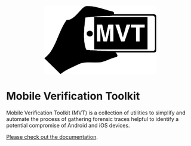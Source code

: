 <p align="center">
     <img src="./docs/mvt.png" width="300" />
</p>

# Mobile Verification Toolkit

<!-- [![](https://img.shields.io/pypi/v/mvt)](https://pypi.org/project/mvt/) -->

Mobile Verification Toolkit (MVT) is a collection of utilities to simplify and automate the process of gathering forensic traces helpful to identify a potential compromise of Android and iOS devices.

[Please check out the documentation](https://mvt.readthedocs.io/).
